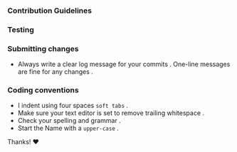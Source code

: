 ### Contribution Guidelines

### Testing
 
### Submitting changes
- Always write a clear log message for your commits . One-line messages are fine for any changes .

### Coding conventions
- I indent using four spaces `soft tabs` .
- Make sure your text editor is set to remove trailing whitespace .
- Check your spelling and grammar .
- Start the Name with a `upper-case` .



Thanks! ❤️
